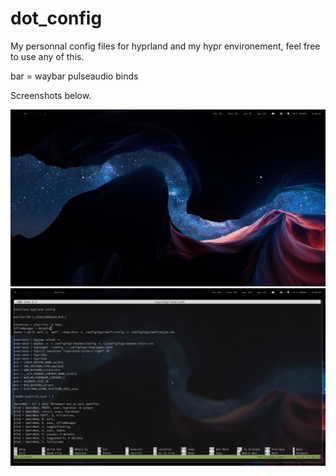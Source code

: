 # dot_config

 My personnal config files for hyprland and my hypr environement,
feel free to use any of this.

bar = waybar
pulseaudio binds

Screenshots below.

![Alt text](https://github.com/emlllano/dot_config/blob/main/2025-01-27-132617_hyprshot.png?raw=true "Optional Title")
![Alt text](https://github.com/emlllano/dot_config/blob/main/2025-01-27-071304_hyprshot.png?raw=true "Optional Title")
